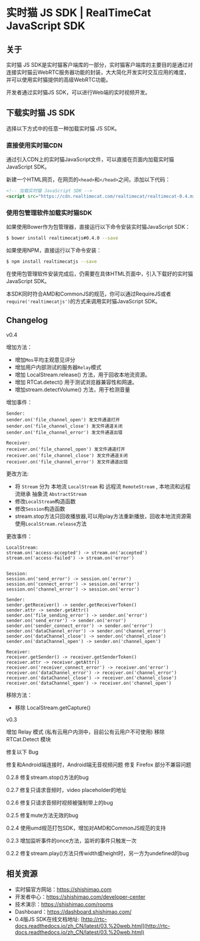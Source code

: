# 实时猫 JS SDK | RealTimeCat JavaScript SDK  

## 关于

实时猫 JS SDK是实时猫客户端库的一部分，实时猫客户端库的主要目的是通过对连接实时猫云WebRTC服务器功能的封装，大大简化开发实时交互应用的难度，并可以使用实时猫提供的高级WebRTC功能。

开发者通过实时猫JS SDK，可以进行Web端的实时视频开发。

## 下载实时猫 JS SDK

选择以下方式中的任意一种加载实时猫 JS SDK。

### 直接使用实时猫CDN

通过引入CDN上的实时猫JavaScript文件，可以直接在页面内加载实时猫JavaScript SDK。

新建一个HTML网页，在网页的```<head>```和```</head>```之间，添加以下代码：
    
```html
<!-- 加载实时猫 JavaScript SDK -->
<script src="https://cdn.realtimecat.com/realtimecat/realtimecat-0.4.min.js"></script>
```

### 使用包管理软件加载实时猫SDK

如果使用Bower作为包管理器，直接运行以下命令安装实时猫JavaScript SDK：

```bash
$ bower install realtimecatjs#0.4.0 --save
```

如果使用NPM，直接运行以下命令安装：

```bash
$ npm install realtimecatjs --save
```

在使用包管理软件安装完成后，仍需要在具体HTML页面中，引入下载好的实时猫JavaScript SDK。

本SDK同时符合AMD和CommonJS的规范，你可以通过RequireJS或者`require('realtimecatjs')`的方式来调用实时猫JavaScript SDK。

## Changelog

v0.4

增加方法：

- 增加`Mos`平均主观意见评分
- 增加用户内部测试的服务器`Relay`模式
- 增加 LocalStream.release() 方法，用于回收本地流资源。
- 增加 RTCat.detect() 用于测试浏览器兼容性和网速。
- 增加stream.detectVolume() 方法，用于检测音量

增加事件：

```
Sender:
sender.on('file_channel_open') 发文件通道打开
sender.on('file_channel_close') 发文件通道关闭
sender.on('file_channel_error') 发文件通道出错

Receiver:
receiver.on('file_channel_open') 发文件通道打开
receiver.on('file_channel_close') 发文件通道关闭
receiver.on('file_channel_error') 发文件通道出错
```


更改方法:

- 将 `Stream` 分为 本地流 `LocalStream` 和 远程流 `RemoteStream` , 本地流和远程流继承 抽象流 `AbstractStream`
- 修改`LocalStream`构造函数
- 修改`Session`构造函数
- stream.stop方法只回收播放器,可以用play方法重新播放，回收本地流资源需使用`LocalStream.release`方法

更改事件：

```
LocalStream:
stream.on('access-accepted') -> stream.on('accepted')
stream.on('access-failed') -> stream.on('error')


Session:
session.on('send_error') -> session.on('error')
session.on('connect_error') -> session.on('error')
session.on('channel_error') -> session.on('error')

Sender:
sender.getReceiver() -> sender.getReceiverToken()
sender.attr -> sender.getAttr()
sender.on('file_sending_error') -> sender.on('error')
sender.on('send_error') -> sender.on('error')
sender.on('sender_connect_error') -> sender.on('error')
sender.on('dataChannel_error') -> sender.on('channel_error')
sender.on('dataChannel_close') -> sender.on('channel_close')
sender.on('dataChannel_open') -> sender.on('channel_open')

Receiver:
receiver.getSender() -> receiver.getSenderToken()
receiver.attr -> receiver.getAttr()
receiver.on('receiver_connect_error') -> receiver.on('error')
receiver.on('dataChannel_error') -> receiver.on('channel_error')
receiver.on('dataChannel_close') -> receiver.on('channel_close')
receiver.on('dataChannel_open') -> receiver.on('channel_open')
```

移除方法：

- 移除 LocalStream.getCapture()


v0.3

增加 Relay 模式 (私有云用户内测中，目前公有云用户不可使用)
移除 RTCat.Detect 模块

修复以下 Bug

修复和Android端连接时，Android端无音视频问题
修复 Firefox 部分不兼容问题

0.2.8 修复stream.stop()方法的bug

0.2.7 修复只请求音频时，video placeholder的地址

0.2.6 修复只请求音频时视频被强制带上的bug

0.2.5 修复mute方法无效的bug

0.2.4 使用umd规范打包SDK，增加对AMD和CommonJS规范的支持

0.2.3 增加监听事件的once方法，监听的事件只触发一次

0.2.2 修复stream.play()方法只传width或height时，另一方为undefined的bug

## 相关资源

- 实时猫官方网站：https://shishimao.com
- 开发者中心：https://shishimao.com/developer-center
- 技术演示：https://shishimao.com/rooms
- Dashboard：https://dashboard.shishimao.com/
- 0.4版JS SDK在线文档地址: [http://rtc-docs.readthedocs.io/zh_CN/latest/03.%20web.html](http://rtc-docs.readthedocs.io/zh_CN/latest/03.%20web.html)
